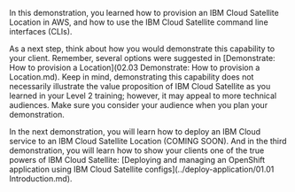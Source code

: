 In this demonstration, you learned how to provision an IBM Cloud Satellite Location in AWS, and how to use the IBM Cloud Satellite command line interfaces (CLIs).

As a next step, think about how you would demonstrate this capability to your client. Remember, several options were suggested in [Demonstrate: How to provision a Location](02.03 Demonstrate: How to provision a Location.md).  Keep in mind, demonstrating this capability does not necessarily illustrate the value proposition of IBM Cloud Satellite as you learned in your Level 2 training; however, it may appeal to more technical audiences. Make sure you consider your audience when you plan your demonstration.

In the next demonstration, you will learn how to deploy an IBM Cloud service to an IBM Cloud Satellite Location (COMING SOON). And in the third demonstration, you will learn how to show your clients one of the true powers of IBM Cloud Satellite: [Deploying and managing an OpenShift application using IBM Cloud Satellite configs](../deploy-application/01.01 Introduction.md).
